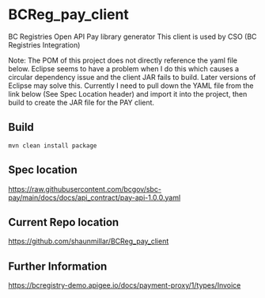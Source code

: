 # BCReg_pay_client
BC Registries Open API Pay library generator 
This client is used by CSO (BC Registries Integration) 

Note: The POM of this project does not directly reference the yaml file below. Eclipse 
seems to have a problem when I do this which causes a circular dependency issue and 
the client JAR fails to build. Later versions of Eclipse may solve this. 
Currently I need to pull down the YAML file from the link below (See Spec Location header)
and import it into the project, then build to create the JAR file for the PAY client.

## Build  
```
mvn clean install package
```  
## Spec location
https://raw.githubusercontent.com/bcgov/sbc-pay/main/docs/docs/api_contract/pay-api-1.0.0.yaml

## Current Repo location
https://github.com/shaunmillar/BCReg_pay_client

## Further Information 
https://bcregistry-demo.apigee.io/docs/payment-proxy/1/types/Invoice